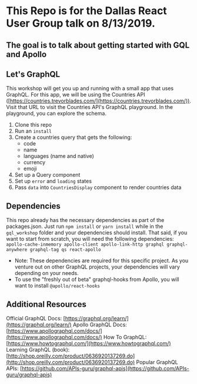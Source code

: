 # This Repo is for the Dallas React User Group talk on 8/13/2019.
## The goal is to talk about getting started with GQL and Apollo

## Let's GraphQL
This workshop will get you up and running with a small app that uses GraphQL. For this app, we will be using the Countries API ([https://countries.trevorblades.com/](https://countries.trevorblades.com/)). Visit that URL to visit the Countries API's GraphQL playground. In the playground, you can explore the schema.

1. Clone this repo
2. Run an `install`
3. Create a countries query that gets the following:
	-	code
	-	name
	-	languages (name and native)
	-	currency
	-	emoji
4. Set up a Query component
5. Set up `error` and `loading` states 
6. Pass `data` into `CountriesDisplay` component to render countries data

## Dependencies
This repo already has the necessary dependencies as part of the packages.json. Just run `npm install` or `yarn install` while in the `gql_workshop` folder and your dependencies should install. That said, if you want to start from scratch, you will need the following dependencies:
`apollo-cache-inmemory apollo-client apollo-link-http graphql graphql-anywhere graphql-tag qs react-apollo`
* Note: These dependencies are required for this specific project. As you venture out on other GraphQL projects, your dependencies will vary depending on your needs.
* To use the "freshly out of beta" graphql-hooks from Apollo, you will want to install `@apollo/react-hooks`

## Additional Resources

Official GraphQL Docs: [https://graphql.org/learn/](https://graphql.org/learn/)
Apollo GraphQL Docs: [https://www.apollographql.com/docs/](https://www.apollographql.com/docs/)
How To GraphQL: [https://www.howtographql.com/](https://www.howtographql.com/)
Learning GraphQL (book): [http://shop.oreilly.com/product/0636920137269.do](http://shop.oreilly.com/product/0636920137269.do)
Popular GraphQL APIs: [https://github.com/APIs-guru/graphql-apis](https://github.com/APIs-guru/graphql-apis)
